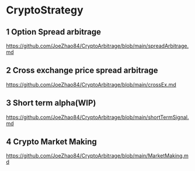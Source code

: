 # CryptoStrategy
 
## 1 Option Spread arbitrage
https://github.com/JoeZhao84/CryptoArbitrage/blob/main/spreadArbitrage.md

## 2 Cross exchange price spread arbitrage

https://github.com/JoeZhao84/CryptoArbitrage/blob/main/crossEx.md

## 3 Short term alpha(WIP)

https://github.com/JoeZhao84/CryptoArbitrage/blob/main/shortTermSignal.md

## 4 Crypto Market Making

https://github.com/JoeZhao84/CryptoArbitrage/blob/main/MarketMaking.md
